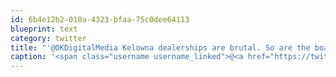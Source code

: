 ```yaml
---
id: 6b4e12b2-010a-4323-bfaa-75c0dee64113
blueprint: text
category: twitter
title: "'@OKDigitalMedia Kelowna dealerships are brutal. So are the boat shops. I'll support local but will never support mediocrity."
caption: '<span class="username username_linked">@<a href="https://twitter.com/OKDigitalMedia" title="John Thiessen">OKDigitalMedia</a></span> Kelowna dealerships are brutal. So are the boat shops. I''ll support local but will never support mediocrity.'
---
```

